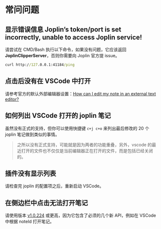 # 常问问题

## 显示错误信息 **Joplin’s token/port is set incorrectly, unable to access Joplin service!**

请尝试在 CMD/Bash 执行以下命令，如果没有问题，它应该返回 **JoplinClipperServer**，否则你需要向 Joplin 官方提 issue。

```cmd
curl http://127.0.0.1:41184/ping
```

## 点击后没有在 VSCode 中打开

请参考官方的默认外部编辑器设置：[How can I edit my note in an external text editor?](https://joplinapp.org/faq/#how-can-i-edit-my-note-in-an-external-text-editor)

## 如何列出 VSCode 打开的 joplin 笔记

虽然没有正式的支持，但你可以使用快捷键 `c+j c+o` 来列出最后修改的 20 个 joplin 笔记做到类似的事情。

> 之所以没有正式支持，可能就是因为两者的功能重叠，另外，vscode 的最近打开的文件也不仅仅是当前编辑器正在打开的文件，而是包括已经关闭的。

## 插件没有显示列表

请检查完 joplin 的配置项之后，重新启动 VSCode。

## 在侧边栏中点击无法打开笔记

请使用版本 [v1.0.224](https://github.com/laurent22/joplin/releases/tag/v1.0.224) 或更高，因为它包含了必须的几个新 API，例如在 VSCode 中根据 noteId 打开笔记。
